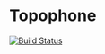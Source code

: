Topophone
=======
[![Build Status](https://travis-ci.org/apoupard/Topophone.svg?branch=master)](https://travis-ci.org/apoupard/Topophone)
